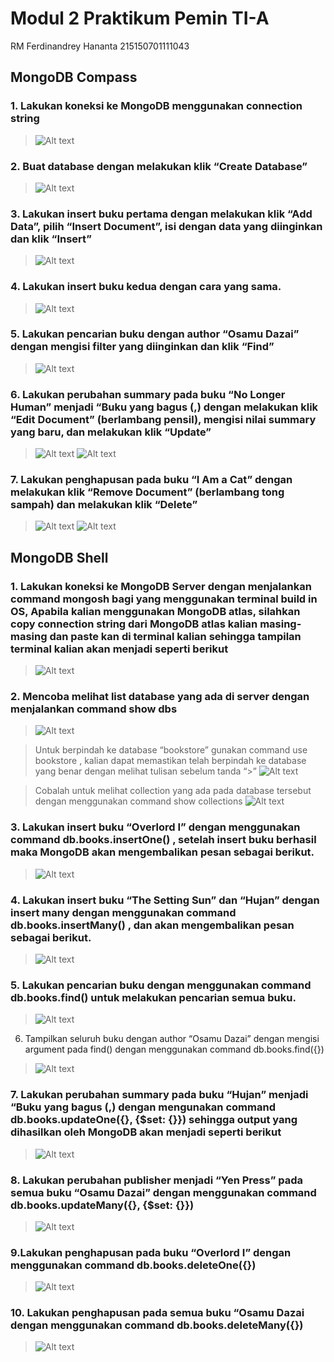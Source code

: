 # Modul 2 Praktikum Pemin TI-A
RM Ferdinandrey Hananta
215150701111043

## MongoDB Compass
### 1. Lakukan koneksi ke MongoDB menggunakan connection string
>![Alt text](Screenshot02/Ss1.png)

### 2. Buat database dengan melakukan klik “Create Database”
>![Alt text](Screenshot02/Ss2.png)

### 3. Lakukan insert buku pertama dengan melakukan klik “Add Data”, pilih “Insert Document”, isi dengan data yang diinginkan dan klik “Insert”
>![Alt text](Screenshot02/Ss3.png)

### 4. Lakukan insert buku kedua dengan cara yang sama.
>![Alt text](Screenshot02/Ss4.png)

### 5. Lakukan pencarian buku dengan author “Osamu Dazai” dengan mengisi filter yang diinginkan dan klik “Find”
>![Alt text](Screenshot02/Ss5.png)

### 6. Lakukan perubahan summary pada buku “No Longer Human” menjadi “Buku yang bagus (<NAMA>,<NIM>) dengan melakukan klik “Edit Document” (berlambang pensil), mengisi nilai summary yang baru, dan melakukan klik “Update”
>![Alt text](Screenshot02/Ss6.png)
>![Alt text](Screenshot02/Ss7.png)

### 7. Lakukan penghapusan pada buku “I Am a Cat” dengan melakukan klik “Remove Document” (berlambang tong sampah) dan melakukan klik “Delete”
>![Alt text](Screenshot02/Ss8.png)
>![Alt text](Screenshot02/Ss9.png)


## MongoDB Shell

### 1. Lakukan koneksi ke MongoDB Server dengan menjalankan command mongosh bagi yang menggunakan terminal build in OS, Apabila kalian menggunakan MongoDB atlas, silahkan copy connection string dari MongoDB atlas kalian masing-masing dan paste kan di terminal kalian sehingga tampilan terminal kalian akan menjadi seperti berikut
>![Alt text](Screenshot02/Ss10.png)

### 2. Mencoba melihat list database yang ada di server dengan menjalankan command show dbs
>![Alt text](Screenshot02/Ss11.png)

>Untuk berpindah ke database “bookstore” gunakan command use bookstore , kalian dapat memastikan telah berpindah ke database yang benar dengan melihat tulisan sebelum tanda “>”
>![Alt text](Screenshot02/Ss12.png)

>Cobalah untuk melihat collection yang ada pada database tersebut dengan menggunakan command show collections
>![Alt text](Screenshot02/Ss13.png)

### 3. Lakukan insert buku “Overlord I” dengan menggunakan command db.books.insertOne(<data kalian>) , setelah insert buku berhasil maka MongoDB akan mengembalikan pesan sebagai berikut.
>![Alt text](Screenshot02/Ss14.png)

### 4. Lakukan insert buku “The Setting Sun” dan “Hujan” dengan insert many dengan menggunakan command db.books.insertMany(<data kalian>) , dan akan mengembalikan pesan sebagai berikut.
>![Alt text](Screenshot02/Ss15.png)

### 5. Lakukan pencarian buku dengan menggunakan command db.books.find() untuk melakukan pencarian semua buku.
>![Alt text](Screenshot02/Ss16.png)

6. Tampilkan seluruh buku dengan author “Osamu Dazai” dengan mengisi argument pada find() dengan menggunakan command db.books.find({<filter yang ingin diisi>})
>![Alt text](Screenshot02/Ss17.png)

### 7. Lakukan perubahan summary pada buku “Hujan” menjadi “Buku yang bagus (<NAMA>,<NIM>) dengan mengunakan command db.books.updateOne({<filter>}, {$set: {<data yang akan di update>}}) sehingga output yang dihasilkan oleh MongoDB akan menjadi seperti berikut
>![Alt text](Screenshot02/Ss18.png)

### 8. Lakukan perubahan publisher menjadi “Yen Press” pada semua buku “Osamu Dazai” dengan menggunakan command db.books.updateMany({<filter>}, {$set: {<data yang akan di update>}})
>![Alt text](Screenshot02/Ss19.png)

### 9.Lakukan penghapusan pada buku “Overlord I” dengan menggunakan command db.books.deleteOne({<argument>})
>![Alt text](Screenshot02/Ss20.png)

### 10. Lakukan penghapusan pada semua buku “Osamu Dazai dengan menggunakan command db.books.deleteMany({<argument>})
>![Alt text](Screenshot02/Ss21.png)
